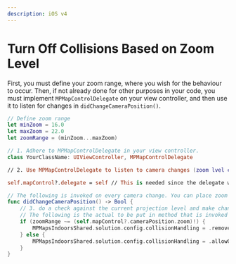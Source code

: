 ```yaml
---
description: iOS v4
---
```


# Turn Off Collisions Based on Zoom Level

First, you must define your zoom range, where you wish for the behaviour to occur. Then, if not already done for other purposes in your code, you must implement `MPMapControlDelegate` on your view controller, and then use it to listen for changes in `didChangeCameraPosition()`.

```swift
// Define zoom range
let minZoom = 16.0
let maxZoom = 22.0
let zoomRange = (minZoom...maxZoom)

// 1. Adhere to MPMapControlDelegate in your view controller.
class YourClassName: UIViewController, MPMapControlDelegate

// 2. Use MPMapControlDelegate to listen to camera changes (zoom lvel change is part of that) with didChangeCameraPosition()

self.mapControl?.delegate = self // This is needed since the delegate will inform of event updates on the map view; we will use it below.

// The following is invoked on every camera change. You can place zoom checking anywhere in your code that is being updated.
func didChangeCameraPosition() -> Bool {
    // 3. do a check against the current projection level and make changes
    // The following is the actual to be put in method that is invoked everytime there is a zoom level change
    if (zoomRange ~= (self.mapControl?.cameraPosition.zoom)!) {
        MPMapsIndoorsShared.solution.config.collisionHandling = .removeIconAndLabel
    } else {
        MPMapsIndoorsShared.solution.config.collisionHandling = .allowOverLap
    }
}
```
